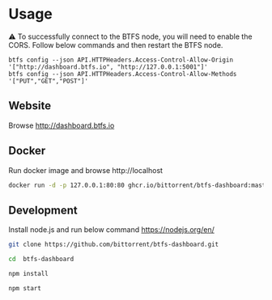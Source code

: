 # Usage

:warning: To successfully connect to the BTFS node, you will need to enable the CORS. Follow below commands and then restart the BTFS node.
```
btfs config --json API.HTTPHeaders.Access-Control-Allow-Origin '["http://dashboard.btfs.io", "http://127.0.0.1:5001"]'
btfs config --json API.HTTPHeaders.Access-Control-Allow-Methods '["PUT","GET","POST"]'
```

## Website 
Browse http://dashboard.btfs.io 

## Docker
Run docker image and browse http://localhost

```sh
docker run -d -p 127.0.0.1:80:80 ghcr.io/bittorrent/btfs-dashboard:master
```
## Development

Install node.js and run below command
https://nodejs.org/en/

```sh
git clone https://github.com/bittorrent/btfs-dashboard.git

cd  btfs-dashboard

npm install

npm start
```

